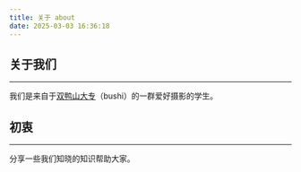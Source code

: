 ```yaml
---
title: 关于 about
date: 2025-03-03 16:36:18
---
```


## **关于我们**
---
我们是来自于[双鸭山大专](https://www.sysu.edu.cn/)（bushi）的一群爱好摄影的学生。

## **初衷**
---
分享一些我们知晓的知识帮助大家。